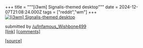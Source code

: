 +++
title = """[i3wm] Signalis-themed desktop"""
date = 2024-12-07T21:08:24.000Z
tags = ["reddit","wm"]
+++
[![[i3wm] Signalis-themed desktop](https://b.thumbs.redditmedia.com/YX1UnJ-80vVbXrFzmdEKYDR16VKl-M-BQO5J1cHCQaU.jpg "[i3wm] Signalis-themed desktop")](https://www.reddit.com/r/unixporn/comments/1h92b4d/i3wm_signalisthemed_desktop/)

submitted by [/u/Infamous\_Wishbone499](https://www.reddit.com/user/Infamous_Wishbone499)  
[\[link\]](https://www.reddit.com/gallery/1h92b4d) [\[comments\]](https://www.reddit.com/r/unixporn/comments/1h92b4d/i3wm_signalisthemed_desktop/)

[[source]](https://www.reddit.com/r/unixporn/comments/1h92b4d/i3wm_signalisthemed_desktop/)
